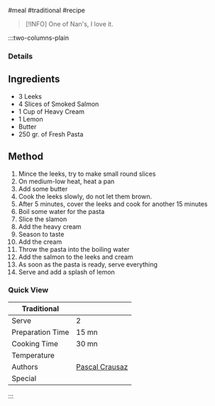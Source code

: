 #meal #traditional #recipe

> [!INFO]
> One of Nan's, I love it.

:::two-columns-plain

### Details
## Ingredients

- 3 Leeks
- 4 Slices of Smoked Salmon
- 1 Cup of Heavy Cream
- 1 Lemon
- Butter
- 250 gr. of Fresh Pasta


## Method

1. Mince the leeks, try to make small round slices
2. On medium-low heat, heat a pan
3. Add some butter
4. Cook the leeks slowly, do not let them brown.
5. After 5 minutes, cover the leeks and cook for another 15 minutes
6. Boil some water for the pasta
7. Slice the slamon
8. Add the heavy cream
9. Season to taste
10. Add the cream
11. Throw the pasta into the boiling water
12. Add the salmon to the leeks and cream
13. As soon as the pasta is ready, serve everything
14. Serve and add a splash of lemon



### Quick View
| Traditional      |                                                |
| ---------------- | ---------------------------------------------- |
| Serve            | 2                                              |
| Preparation Time | 15 mn                                          |
| Cooking Time     | 30 mn                                          |
| Temperature      |                                                |
| Authors          | [Pascal Crausaz](mailto:pascal@askpascal.com)  |
| Special          |                                                |

:::

